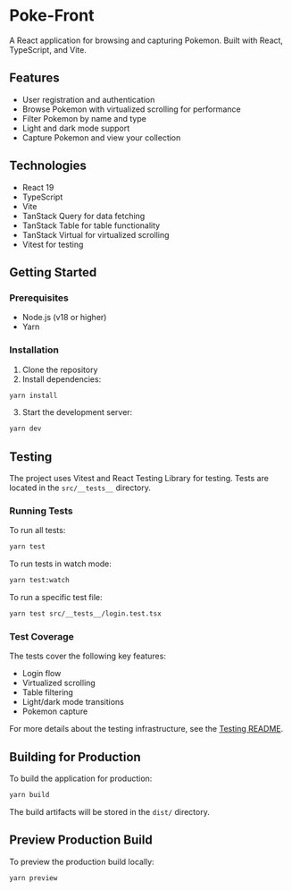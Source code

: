 # Poke-Front

A React application for browsing and capturing Pokemon. Built with React, TypeScript, and Vite.

## Features

- User registration and authentication
- Browse Pokemon with virtualized scrolling for performance
- Filter Pokemon by name and type
- Light and dark mode support
- Capture Pokemon and view your collection

## Technologies

- React 19
- TypeScript
- Vite
- TanStack Query for data fetching
- TanStack Table for table functionality
- TanStack Virtual for virtualized scrolling
- Vitest for testing

## Getting Started

### Prerequisites

- Node.js (v18 or higher)
- Yarn

### Installation

1. Clone the repository
2. Install dependencies:

```bash
yarn install
```

3. Start the development server:

```bash
yarn dev
```

## Testing

The project uses Vitest and React Testing Library for testing. Tests are located in the `src/__tests__` directory.

### Running Tests

To run all tests:

```bash
yarn test
```

To run tests in watch mode:

```bash
yarn test:watch
```

To run a specific test file:

```bash
yarn test src/__tests__/login.test.tsx
```

### Test Coverage

The tests cover the following key features:

- Login flow
- Virtualized scrolling
- Table filtering
- Light/dark mode transitions
- Pokemon capture

For more details about the testing infrastructure, see the [Testing README](src/__tests__/README.md).

## Building for Production

To build the application for production:

```bash
yarn build
```

The build artifacts will be stored in the `dist/` directory.

## Preview Production Build

To preview the production build locally:

```bash
yarn preview
```
